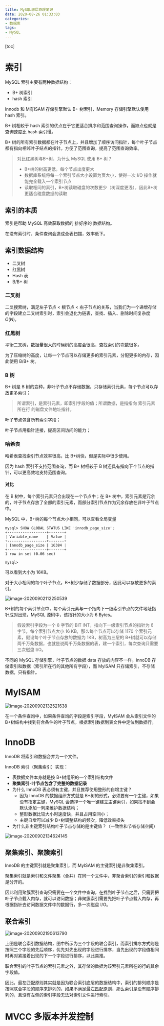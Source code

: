 ```yaml
---
title: MySQL底层原理笔记
date: 2020-08-26 01:33:03
categories:
- 数据库
tags:
- MySQL
---
```


[toc]

<!--readmore--->

# 索引

MySQL 索引主要有两种数据结构：

- B+ 树索引
- hash 索引

Innodb 和 M有ISAM 存储引擎默认 B+ 树索引，Memory 存储引擎默认使用 hash 索引。

B+ 树相较于 hash 索引的优点在于它更适合排序和范围查询操作，而缺点也就是查询速度比 hash 索引慢。

B+ 树的所有索引数据都在叶子节点上，并且增加了顺序访问指针，每个叶子节点都有指向相邻叶子结点的指针。方便了范围查询，提高了范围查询效率。

> 对比红黑树与B+树，为什么 MySQL 使用 B+ 树？
>
> - B+树的树高更低，每个节点出度更大
> - 数据库系统将每一个索引节点大小设置为页大小，使得一次 I/O 操作就能完全载入一个索引节点
> - 读取相同的索引，B+树读取磁盘的次数更少（树深度更浅），因此B+树更适合磁盘数据的读取

## 索引的本质

索引是帮助 MySQL 高效获取数据的 排好序的 数据结构。

在没有索引时，条件查询会造成全表扫描，效率低下。

## 索引数据结构

- 二叉树
- 红黑树
- Hash 表
- B/B+ 树

### 二叉树

二叉搜索树，满足左子节点 < 根节点 < 右子节点的关系，当我们为一个递增存储的字段建立二叉树索引时，索引会退化为链表，查找、插入、删除时间复杂度 $O(N)$，

### 红黑树

平衡二叉树，数据量很大的时候树的高度会很高，查找索引的次数很多。

为了压缩树的高度，让每一个节点可以存储更多的索引元素，分配更多的内存，因此使用 B/B+ 树。

### B 树

B+ 树是 B 树的变种，非叶子节点不存储数据，只存储索引元素，每个节点可以存放更多索引；

> 所谓索引，是索引元素，即索引字段的值；所谓数据，是指指向 索引元素所在行 的磁盘文件地址指针。

叶子节点包含所有索引字段；

叶子节点用指针连接，提高区间访问的能力；

### 哈希表

哈希表查找索引节点效率很高，比 B+树快，但是实际中很少使用。

因为 hash 索引不支持范围查询，而 B+ 树相较于 B 树还具有指向下个节点的指针，可以更高效地支持范围查询。

#### 对比

在 B 树中，每个索引元素只会出现在一个节点中；在 B+ 树中，索引元素是冗余的，叶子节点存放了全部的索引元素，而部分索引节点作为冗余存放在非叶子节点中。

MySQL 中，B+树的每个节点大小相同，可以查看全局变量

```mysql
mysql> SHOW GLOBAL STATUS LIKE 'innodb_page_size';
+------------------+-------+
| Variable_name    | Value |
+------------------+-------+
| Innodb_page_size | 16384 |
+------------------+-------+
1 row in set (0.06 sec)

mysql> 
```

可以看到大小为 16KB。

对于大小相同的每个叶子节点，B+树少存储了数据部分，因此可以存放更多的索引。

![image-20200902112250539](MySQL底层原理笔记/image-20200902112250539.png)

B+树的每个索引节点中，每个索引元素与一个指向下一级索引节点的文件地址指针成对出现，MySQL 源码中，该指针的大小为 6 Bytes。

> 假设索引字段为一个 8 字节的 BIT INT，指向下一级索引节点的指针为 6 字节，每个索引节点大小 16 KB，那么每个节点可以存储 1170 个索引元素，假设每个叶子节点存放的数据为 1KB，树高为三层的 B+树就可以存储两千万条数据，也就是说两千万条数据的表，建一个索引，每次查询只需要三次磁盘 I/O。

不同的 MySQL 存储引擎，叶子节点的数据 data 存放的内容不一样。innoDB 存储索引和数据（索引所在行的其他所有字段），而 MyISAM 只存储索引，不存储数据，只有指针。

# MyISAM

![image-20200902132521638](MySQL底层原理笔记/image-20200902132521638.png)

在一个条件查询中，如果条件查询的字段是索引字段，MyISAM 会从索引文件的 B+树结构中找到符合条件的叶子节点，根据索引数据到表文件中定位到数据行。

# InnoDB

InnoDB 将索引和数据合并为一个文件。

InnoDB 索引（聚集索引）实现：

- 表数据文件本身就是按 B+树组织的一个索引结构文件
- **聚集索引-叶节点包含了完整的数据记录**
- 为什么 InnoDB 表必须有主键，并且推荐使用整形的自增主键？
  - 因为 InnoDB 的数据组织方式就是 B+树的形式，必须要有一个主键，如果没有指定主键，MySQL 会选择一个唯一键建立主键索引，如果找不到会默认添加一列来维护数据结构；
  - 整形数据比较大小时速度快，并且占用空间小；
  - 主键自增可以减少 B+树调整结构的频次，降低效率损失
- 为什么非主键索引结构叶子节点存储的是主键值？（一致性和节省存储空间）

![image-20200902134624145](MySQL底层原理笔记/image-20200902134624145.png)

## 聚集索引、聚簇索引

InnoDB 的主键索引就是聚集索引，而 MyISAM 的主键索引是非聚集索引。

聚集索引就是索引和文件聚集（合并）在同一个文件中，非聚合索引的索引和数据是分开的。

因此利用聚簇索引查询只需要在一个文件中查询，在找到叶子节点之后，只需要把叶子节点载入内存，就可以访问数据；非聚簇索引需要先把叶子节点载入内存，再根据指针去访问数据文件中的数据行，多一次磁盘 I/O。

## 联合索引

![image-20200902190613790](MySQL底层原理笔记/image-20200902190613790.png)

上图是联合索引数据结构，图中所示为三个字段的联合索引，而索引排序方式则是按照三个字段的先后顺序，优先对先出现的字段进行排序，当先出现的字段值相同时再对紧接着出现的下一个字段进行排序，以此类推。

联合索引的叶子节点的索引元素之外，其存储的数据为该索引元素所在的行的其余字段值。

因此，最左匹配原则其实就是因为联合索引底层的数据结构中，索引的排列顺序是按照联合字段的顺序来排列的，如果不满足最左匹配原则，那么索引是没有顺序排列的，且没有左侧的索引字段无法对索引文件进行索引。

# MVCC 多版本并发控制


